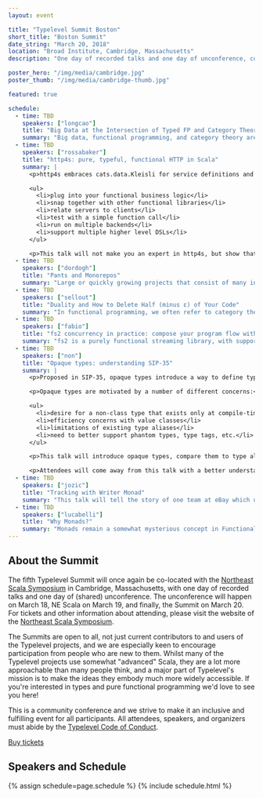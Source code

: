 ```yaml
---
layout: event

title: "Typelevel Summit Boston"
short_title: "Boston Summit"
date_string: "March 20, 2018"
location: "Broad Institute, Cambridge, Massachusetts"
description: "One day of recorded talks and one day of unconference, co-located with NE Scala."

poster_hero: "/img/media/cambridge.jpg"
poster_thumb: "/img/media/cambridge-thumb.jpg"

featured: true

schedule:
  - time: TBD
    speakers: ["longcao"]
    title: "Big Data at the Intersection of Typed FP and Category Theory"
    summary: "Big data, functional programming, and category theory aren’t just three trendy topics smashed into a talk title as bait! Foundational ideas from typed functional programming and category theory have real and practical applications for working with big data and can also be utilized to write more principled pipelines at scale. Whether it’s aggregating with monoids or writing more typesafe Spark jobs, we’ll try and bridge these topics together in a way that can be immediately useful. Some knowledge of Scala and a big data framework like Apache Hadoop, Spark, or Beam is suggested but not necessary."
  - time: TBD
    speakers: ["rossabaker"]
    title: "http4s: pure, typeful, functional HTTP in Scala"
    summary: |
      <p>http4s embraces cats.data.Kleisli for service definitions and fs2.Stream for payload processing. With its foundation on these simple types, we’ll take a whirlwind tour of how http4s can:</p>

      <ul>
        <li>plug into your functional business logic</li>
        <li>snap together with other functional libraries</li>
        <li>relate servers to clients</li>
        <li>test with a simple function call</li>
        <li>run on multiple backends</li>
        <li>support multiple higher level DSLs</li>
      </ul>

      <p>This talk will not make you an expert in http4s, but show that it’s a relatively short path to become one.</p>
  - time: TBD
    speakers: ["dordogh"]
    title: "Pants and Monorepos"
    summary: "Large or quickly growing projects that consist of many interdependent sub-projects with complex dependencies on third-party libraries can be difficult to handle with standard language build tools. Add on to that code generators and the use of multiple languages and suddenly a lot of your coding life is spent figuring out the right commands to run for the right language, and waiting for all of your code to build. This is where Pants can help! Pants is an open source build tool developed and used by Twitter, Square, Foursquare, Medium, and others. This talk will begin with a brief overview of what Pants is and how it can help, and then discuss new features we have been adding to make the tool faster. In particular, I will discuss the work we have done to restrict what is going on the JVM compile classpaths to make building Scala and Java projects faster, and the work we are doing to implement a remotely executing build system."
  - time: TBD
    speakers: ["sellout"]
    title: "Duality and How to Delete Half (minus ε) of Your Code"
    summary: "In functional programming, we often refer to category theory to explain various concepts. We’ll go over where these concepts do and don’t map well to Scala, as well as what duality is, how we can take advantage of it in Scala, and how to distinguish other concepts that are often confused with it."
  - time: TBD
    speakers: ["fabio"]
    title: "fs2 concurrency in practice: compose your program flow with streams"
    summary: "fs2 is a purely functional streaming library, with support for concurrent and nondeterministic merging of arbitrary streams. Concurrency support means that we can use Stream not only to process data in constant memory, but also as a very general abstraction for program flow: whilst IO gives us an excellent model for a single effectful action, assembling behaviour with it often has a very imperative flavour (pure, but still imperative). This talk will introduce fs2 combinators by example, and will hopefully show how we can model program flow in a declarative, high level, composable fashion. In particular, we will focus on concurrent combinators."
  - time: TBD
    speakers: ["non"]
    title: "Opaque types: understanding SIP-35"
    summary: |
      <p>Proposed in SIP-35, opaque types introduce a way to define types which only exist at compile-time. Despite some superficial similarities to value classes, opaque types are significantly more flexible and introduce a number of exciting new possibilities in the Scala design space.</p>

      <p>Opaque types are motivated by a number of different concerns:</p>

      <ul>
        <li>desire for a non-class type that exists only at compile-time</li>
        <li>efficiency concerns with value classes</li>
        <li>limitations of existing type aliases</li>
        <li>need to better support phantom types, type tags, etc.</li>
      </ul>

      <p>This talk will introduce opaque types, compare them to type aliases and value classes (their two nearest cousins) and then walk through some examples of using opaque types. The focus will be on advantages of using opaque types versus other encodings, including looking at how various types are represented by the JVM at runtime. The talk does not assume in-depth knowledge of the Scala compiler and will motivate the code using plausible real world examples.</p>

      <p>Attendees will come away from this talk with a better understanding of what SIP-35 means, why it was proposed, and how it could change how we write Scala code for the better.</p>
  - time: TBD
    speakers: ["jozic"]
    title: "Tracking with Writer Monad"
    summary: "This talk will tell the story of one team at eBay which used to do data tracking in a healthy side-effecting manner. Until the team realized that it’s not that healthy. The solution was found in a Writer Monad (residing in the cats library) as well as in the fact that the writer monad can stay in shades. Some people, especially when they are new to typed FP, don’t like/feel comfortable to see words like Semigroup, Traversable, Writer and such in their domain code. The talk will show how those “scary” parts can be “hidden” by domain specific extension methods."
  - time: TBD
    speakers: ["lucabelli"]
    title: "Why Monads?"
    summary: "Monads remain a somewhat mysterious concept in Functional Programming, even though the number of tutorials and blog posts trying to “monadsplain” is at an all-time high. Rather than answering the classical question “What is a Monad?”, we are going to dig more into “Why Monads?”. Building intuition on why monads are useful will help better understand what they are as well. We’ll start with a simple function in a monadless world and we’ll see how annoying it would be to use it in different contexts (List, Maybe, Either). As soon as we are sufficiently frustrated we’ll invoke our friendly Monad and see how much easier our life becomes."
---
```


## About the Summit

The fifth Typelevel Summit will once again be co-located with the [Northeast Scala Symposium](http://www.nescala.org/) in Cambridge, Massachusetts, with one day of recorded talks and one day of (shared) unconference.
The unconference will happen on March 18, NE Scala on March 19, and finally, the Summit on March 20.
For tickets and other information about attending, please visit the website of the [Northeast Scala Symposium](http://www.nescala.org/).

The Summits are open to all, not just current contributors to and users of the Typelevel projects, and we are especially keen to encourage participation from people who are new to them.
Whilst many of the Typelevel projects use somewhat "advanced" Scala, they are a lot more approachable than many people think, and a major part of Typelevel's mission is to make the ideas they embody much more widely accessible.
If you're interested in types and pure functional programming we'd love to see you here!

This is a community conference and we strive to make it an inclusive and fulfilling event for all participants. All attendees, speakers, and organizers must abide by the [Typelevel Code of Conduct](/conduct.html).

<a class="btn large" href="https://www.meetup.com/nescala/events/247144352/">Buy tickets</a>

## Speakers and Schedule

{% assign schedule=page.schedule %}
{% include schedule.html %}
